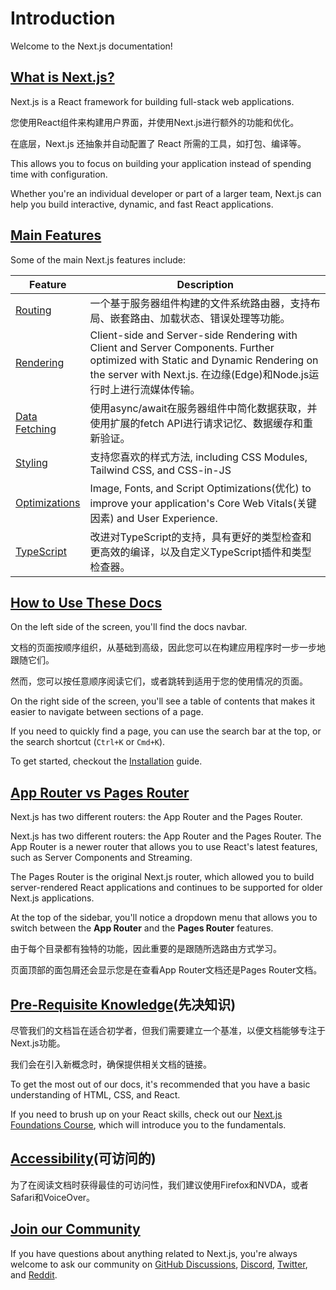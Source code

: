 # Introduction

Welcome to the Next.js documentation!

## [What is Next.js?](https://nextjs.org/docs#what-is-nextjs)

Next.js is a React framework for building full-stack web applications.

您使用React组件来构建用户界面，并使用Next.js进行额外的功能和优化。

在底层，Next.js 还抽象并自动配置了 React 所需的工具，如打包、编译等。

This allows you to focus on building your application instead of spending time with configuration.

Whether you're an individual developer or part of a larger team, Next.js can help you build interactive, dynamic, and fast React applications.

## [Main Features](https://nextjs.org/docs#main-features)

Some of the main Next.js features include:

| Feature                                                      | Description                                                  |
| ------------------------------------------------------------ | ------------------------------------------------------------ |
| [Routing](https://nextjs.org/docs/app/building-your-application/routing) | 一个基于服务器组件构建的文件系统路由器，支持布局、嵌套路由、加载状态、错误处理等功能。 |
| [Rendering](https://nextjs.org/docs/app/building-your-application/rendering) | Client-side and Server-side Rendering with Client and Server Components. Further optimized with Static and Dynamic Rendering on the server with Next.js. 在边缘(Edge)和Node.js运行时上进行流媒体传输。 |
| [Data Fetching](https://nextjs.org/docs/app/building-your-application/data-fetching) | 使用async/await在服务器组件中简化数据获取，并使用扩展的fetch API进行请求记忆、数据缓存和重新验证。 |
| [Styling](https://nextjs.org/docs/app/building-your-application/styling) | 支持您喜欢的样式方法, including CSS Modules, Tailwind CSS, and CSS-in-JS |
| [Optimizations](https://nextjs.org/docs/app/building-your-application/optimizing) | Image, Fonts, and Script Optimizations(优化) to improve your application's Core Web Vitals(关键因素) and User Experience. |
| [TypeScript](https://nextjs.org/docs/app/building-your-application/configuring/typescript) | 改进对TypeScript的支持，具有更好的类型检查和更高效的编译，以及自定义TypeScript插件和类型检查器。 |

## [How to Use These Docs](https://nextjs.org/docs#how-to-use-these-docs)

On the left side of the screen, you'll find the docs navbar. 

文档的页面按顺序组织，从基础到高级，因此您可以在构建应用程序时一步一步地跟随它们。

然而，您可以按任意顺序阅读它们，或者跳转到适用于您的使用情况的页面。

On the right side of the screen, you'll see a table of contents that makes it easier to navigate between sections of a page. 

If you need to quickly find a page, you can use the search bar at the top, or the search shortcut (`Ctrl+K` or `Cmd+K`).

To get started, checkout the [Installation](https://nextjs.org/docs/getting-started/installation) guide.

## [App Router vs Pages Router](https://nextjs.org/docs#app-router-vs-pages-router)

Next.js has two different routers: the App Router and the Pages Router.

Next.js has two different routers: the App Router and the Pages Router. The App Router is a newer router that allows you to use React's latest features, such as Server Components and Streaming.

The Pages Router is the original Next.js router, which allowed you to build server-rendered React applications and continues to be supported for older Next.js applications.

At the top of the sidebar, you'll notice a dropdown menu that allows you to switch between the **App Router** and the **Pages Router** features.

由于每个目录都有独特的功能，因此重要的是跟随所选路由方式学习。

页面顶部的面包屑还会显示您是在查看App Router文档还是Pages Router文档。

## [Pre-Requisite Knowledge](https://nextjs.org/docs#pre-requisite-knowledge)(先决知识)

尽管我们的文档旨在适合初学者，但我们需要建立一个基准，以便文档能够专注于Next.js功能。

我们会在引入新概念时，确保提供相关文档的链接。

To get the most out of our docs, it's recommended that you have a basic understanding of HTML, CSS, and React. 

 If you need to brush up on your React skills, check out our [Next.js Foundations Course](https://nextjs.org/learn/foundations/about-nextjs), which will introduce you to the fundamentals.

## [Accessibility](https://nextjs.org/docs#accessibility)(可访问的)

为了在阅读文档时获得最佳的可访问性，我们建议使用Firefox和NVDA，或者Safari和VoiceOver。

## [Join our Community](https://nextjs.org/docs#join-our-community)

If you have questions about anything related to Next.js, you're always welcome to ask our community on [GitHub Discussions](https://github.com/vercel/next.js/discussions), [Discord](https://discord.com/invite/bUG2bvbtHy), [Twitter](https://twitter.com/nextjs), and [Reddit](https://www.reddit.com/r/nextjs).